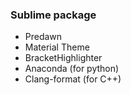 ### Sublime package

* Predawn
* Material Theme
* BracketHighlighter
* Anaconda (for python)
* Clang-format (for C++)
